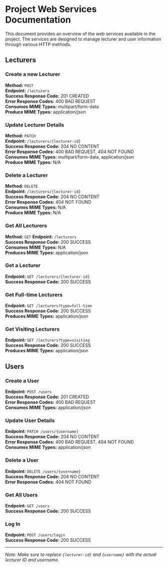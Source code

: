 # Project Web Services Documentation

This document provides an overview of the web services available in the project. The services are designed to manage lecturer and user information through various HTTP methods.

## Lecturers

### Create a new Lecturer
**Method:** `POST`  
**Endpoint:** `/lecturers`  
**Success Response Code:** 201 CREATED  
**Error Response Codes:** 400 BAD REQUEST  
**Consumes MIME Types:** multipart/form-data  
**Produce MIME Types:** application/json

### Update Lecturer Details
**Method:** `PATCH`  
**Endpoint:** `/lecturers/{lecturer-id}`  
**Success Response Code:** 204 NO CONTENT  
**Error Response Codes:** 400 BAD REQUEST, 404 NOT FOUND  
**Consumes MIME Types:** multipart/form-data, application/json  
**Produce MIME Types:** N/A


### Delete a Lecturer

**Method:** `DELETE`  
**Endpoint:** `/lecturers/{lecturer-id}`  
**Success Response Code:** 204 NO CONTENT  
**Error Response Codes:** 404 NOT FOUND  
**Consumes MIME Types:** N/A  
**Produce MIME Types:** N/A


### Get All Lecturers

**Method:** `GET`
**Endpoint:** `/lecturers`  
**Success Response Code:** 200 SUCCESS  
**Consumes MIME Types:** N/A  
**Produces MIME Types:** application/json


### Get a Lecturer
**Endpoint:** `GET /lecturers/{lecturer-id}`  
**Success Response Code:** 200 SUCCESS

### Get Full-time Lecturers
**Endpoint:** `GET /lecturers?type=full-time`  
**Success Response Code:** 200 SUCCESS  
**Produces MIME Types:** application/json

### Get Visiting Lecturers
**Endpoint:** `GET /lecturers?type=visiting`  
**Success Response Code:** 200 SUCCESS  
**Produces MIME Types:** application/json

## Users

### Create a User
**Endpoint:** `POST /users`  
**Success Response Code:** 201 CREATED  
**Error Response Codes:** 400 BAD REQUEST  
**Consumes MIME Types:** application/json

### Update User Details
**Endpoint:** `PATCH /users/{username}`  
**Success Response Code:** 204 NO CONTENT  
**Error Response Codes:** 400 BAD REQUEST, 404 NOT FOUND  
**Consumes MIME Types:** application/json

### Delete a User
**Endpoint:** `DELETE /users/{username}`  
**Success Response Code:** 204 NO CONTENT  
**Error Response Codes:** 404 NOT FOUND

### Get All Users
**Endpoint:** `GET /users`  
**Success Response Code:** 200 SUCCESS

### Log In
**Endpoint:** `POST /users/login`  
**Success Response Code:** 200 SUCCESS

---

*Note: Make sure to replace `{lecturer-id}` and `{username}` with the actual lecturer ID and username.*
